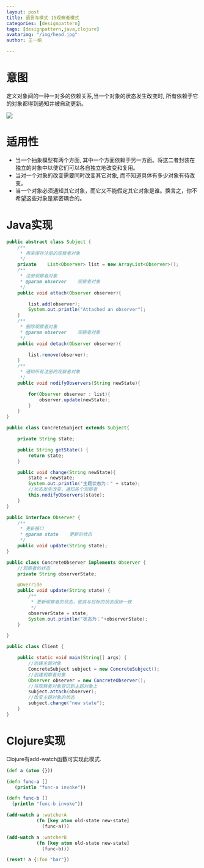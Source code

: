 ```yaml
---
layout: post
title: 语言与模式-15观察者模式
categories: [designpattern]
tags: [designpattern,java,clojure]
avatarimg: "/img/head.jpg"
author: 王一帆

---
```


# 意图

定义对象间的一种一对多的依赖关系,当一个对象的状态发生改变时, 所有依赖于它的对象都得到通知并被自动更新。

![]({{site.CDN_PATH}}/assets/designpattern/observer.jpg)

# 适用性

- 当一个抽象模型有两个方面, 其中一个方面依赖于另一方面。将这二者封装在独立的对象中以使它们可以各自独立地改变和复用。
- 当对一个对象的改变需要同时改变其它对象, 而不知道具体有多少对象有待改变。
- 当一个对象必须通知其它对象，而它又不能假定其它对象是谁。换言之，你不希望这些对象是紧密耦合的。

# Java实现

```java
public abstract class Subject {
    /**
     * 用来保存注册的观察者对象
     */
    private    List<Observer> list = new ArrayList<Observer>();
    /**
     * 注册观察者对象
     * @param observer    观察者对象
     */
    public void attach(Observer observer){

        list.add(observer);
        System.out.println("Attached an observer");
    }
    /**
     * 删除观察者对象
     * @param observer    观察者对象
     */
    public void detach(Observer observer){

        list.remove(observer);
    }
    /**
     * 通知所有注册的观察者对象
     */
    public void nodifyObservers(String newState){

        for(Observer observer : list){
            observer.update(newState);
        }
    }
}
```

<!-- more -->

```java
public class ConcreteSubject extends Subject{

    private String state;

    public String getState() {
        return state;
    }

    public void change(String newState){
        state = newState;
        System.out.println("主题状态为：" + state);
        //状态发生改变，通知各个观察者
        this.nodifyObservers(state);
    }
}
```

```java
public interface Observer {
    /**
     * 更新接口
     * @param state    更新的状态
     */
    public void update(String state);
}
```

```java
public class ConcreteObserver implements Observer {
    //观察者的状态
    private String observerState;

    @Override
    public void update(String state) {
        /**
         * 更新观察者的状态，使其与目标的状态保持一致
         */
        observerState = state;
        System.out.println("状态为："+observerState);
    }

}
```

```java
public class Client {

    public static void main(String[] args) {
        //创建主题对象
        ConcreteSubject subject = new ConcreteSubject();
        //创建观察者对象
        Observer observer = new ConcreteObserver();
        //将观察者对象登记到主题对象上
        subject.attach(observer);
        //改变主题对象的状态
        subject.change("new state");
    }
}
```

# Clojure实现

Clojure有add-watch函数可实现此模式.

```clojure
(def a (atom {}))

(defn func-a []
   (println "func-a invoke"))

(defn func-b []
  (println "func-b invoke"))

(add-watch a :watcherA
           (fn [key atom old-state new-state]
             (func-a)))

(add-watch a :watcherB
           (fn [key atom old-state new-state]
             (func-b)))

(reset! a {:foo "bar"})
```
